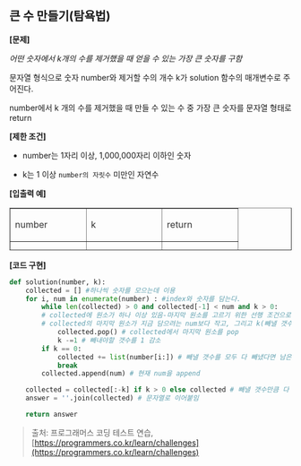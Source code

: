 ## 큰 수 만들기(탐욕법)

**\[문제\]**

_어떤 숫자에서 k개의 수를 제거했을 때 얻을 수 있는 가장 큰 숫자를 구함_

문자열 형식으로 숫자 number와 제거할 수의 개수 k가 solution 함수의 매개변수로 주어진다.

number에서 k 개의 수를 제거했을 때 만들 수 있는 수 중 가장 큰 숫자를 문자열 형태로 return

  

**\[제한 조건\]**

-   number는 1자리 이상, 1,000,000자리 이하인 숫자
    
-   k는 1 이상 `number의 자릿수` 미만인 자연수
    

  

**\[입출력 예\]**

<table style="border-collapse: collapse; width: 100%; height: 76px;" border="1"><tbody><tr style="height: 19px;"><td style="width: 33.3333%; height: 19px;"><p data-ke-size="size16"><span style="color: #333333;">number</span></p></td><td style="width: 33.3333%; height: 19px;"><p data-ke-size="size16"><span style="color: #333333;">k</span></p></td><td style="width: 33.3333%; height: 19px;"><p data-ke-size="size16"><span style="color: #333333;">return</span></p></td></tr><tr style="height: 19px;"><td style="width: 33.3333%; height: 19px;"><p data-ke-size="size16"><span style="color: #333333;">"1924"</span></p></td><td style="width: 33.3333%; height: 19px;"><p data-ke-size="size16">2</p></td><td style="width: 33.3333%; height: 19px;"><p data-ke-size="size16"><span style="color: #333333;">"94"</span></p></td></tr><tr style="height: 19px;"><td style="width: 33.3333%; height: 19px;"><p data-ke-size="size16"><span style="color: #333333;">"1231234"</span></p></td><td style="width: 33.3333%; height: 19px;"><p data-ke-size="size16">3</p></td><td style="width: 33.3333%; height: 19px;"><p data-ke-size="size16"><span style="color: #333333;">"3234"</span></p></td></tr><tr style="height: 19px;"><td style="width: 33.3333%; height: 19px;"><p data-ke-size="size16"><span style="color: #333333;">"4177252841"</span></p></td><td style="width: 33.3333%; height: 19px;"><p data-ke-size="size16">4</p></td><td style="width: 33.3333%; height: 19px;">&nbsp;</td></tr></tbody></table>

**\[코드 구현\]**

```python
def solution(number, k):
    collected = [] #하나씩 숫자를 모으는데 이용
    for i, num in enumerate(number) : #index와 숫자를 담는다.
        while len(collected) > 0 and collected[-1] < num and k > 0:
        # collected에 원소가 하나 이상 있음-마지막 원소를 고르기 위한 선행 조건으로 씀
        # collected의 마지막 원소가 지금 담으려는 num보다 작고, 그리고 k(빼낼 갯수)가 0보다 크면
            collected.pop() # collected에서 마지막 원소를 pop
            k -=1 # 빼내야할 갯수를 1 감소
        if k == 0:
            collected += list(number[i:]) # 빼낼 갯수를 모두 다 빼냈다면 남은 모든 숫자를 이어 붙인다.
            break
        collected.append(num) # 현재 num을 append

    collected = collected[:-k] if k > 0 else collected # 빼낼 갯수만큼 다 못뺀경우는 앞에부터 -k번째까지 자름
    answer = ''.join(collected) # 문자열로 이어붙임

    return answer
```



> 출처: 프로그래머스 코딩 테스트 연습, [https://programmers.co.kr/learn/challenges](https://programmers.co.kr/learn/challenges)